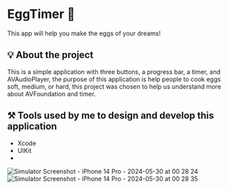 # EggTimer 🍳

This app will help you make the eggs of your dreams!

## 💡 About the project

This is a simple application with three buttons, a progress bar, a timer, and AVAudioPlayer, the purpose of this application is help people to cook eggs soft, medium, or hard, this project was chosen to help us understand more about AVFoundation and timer.

## ⚒️ Tools used by me to design and develop this application

- Xcode
- UIKit
- 
![Simulator Screenshot - iPhone 14 Pro - 2024-05-30 at 00 28 24](https://github.com/MaksimIsAvailable/EggTimer/assets/162634880/9d22f929-4afc-49b0-be03-cf3f6d49a4d6)
![Simulator Screenshot - iPhone 14 Pro - 2024-05-30 at 00 28 35](https://github.com/MaksimIsAvailable/EggTimer/assets/162634880/03a3bed5-292a-449e-b5b5-5272c5276232)
